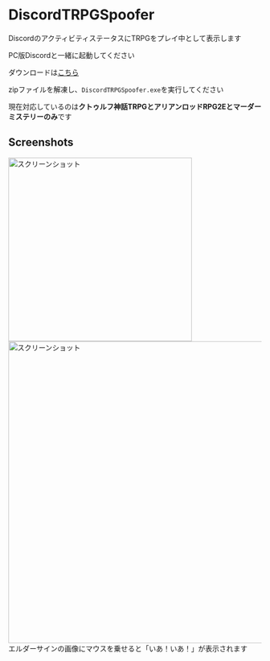 # DiscordTRPGSpoofer

DiscordのアクティビティステータスにTRPGをプレイ中として表示します

PC版Discordと一緒に起動してください

ダウンロードは[こちら](https://github.com/IrisRainbow7/DiscordTRPGSpoofer/releases/download/1.2/DiscordTRPGSpoofer.zip)

zipファイルを解凍し、`DiscordTRPGSpoofer.exe`を実行してください

現在対応しているのは**クトゥルフ神話TRPGとアリアンロッドRPG2Eとマーダーミステリーのみ**です

## Screenshots

<img width="365" alt="スクリーンショット" src="https://user-images.githubusercontent.com/34544233/125153226-43427800-e18d-11eb-91c2-1eaf9b15e578.png">

<img width="600" alt="スクリーンショット" src="https://user-images.githubusercontent.com/34544233/125153270-7e44ab80-e18d-11eb-9f73-38073611c866.jpg">
エルダーサインの画像にマウスを乗せると「いあ！いあ！」が表示されます
